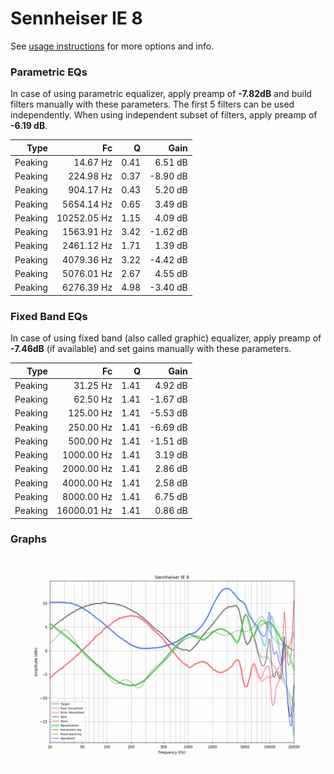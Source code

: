 # Sennheiser IE 8
See [usage instructions](https://github.com/jaakkopasanen/AutoEq#usage) for more options and info.

### Parametric EQs
In case of using parametric equalizer, apply preamp of **-7.82dB** and build filters manually
with these parameters. The first 5 filters can be used independently.
When using independent subset of filters, apply preamp of **-6.19 dB**.

| Type    | Fc          |    Q | Gain     |
|--------:|------------:|-----:|---------:|
| Peaking | 14.67 Hz    | 0.41 | 6.51 dB  |
| Peaking | 224.98 Hz   | 0.37 | -8.90 dB |
| Peaking | 904.17 Hz   | 0.43 | 5.20 dB  |
| Peaking | 5654.14 Hz  | 0.65 | 3.49 dB  |
| Peaking | 10252.05 Hz | 1.15 | 4.09 dB  |
| Peaking | 1563.91 Hz  | 3.42 | -1.62 dB |
| Peaking | 2461.12 Hz  | 1.71 | 1.39 dB  |
| Peaking | 4079.36 Hz  | 3.22 | -4.42 dB |
| Peaking | 5076.01 Hz  | 2.67 | 4.55 dB  |
| Peaking | 6276.39 Hz  | 4.98 | -3.40 dB |

### Fixed Band EQs
In case of using fixed band (also called graphic) equalizer, apply preamp of **-7.46dB**
(if available) and set gains manually with these parameters.

| Type    | Fc          |    Q | Gain     |
|--------:|------------:|-----:|---------:|
| Peaking | 31.25 Hz    | 1.41 | 4.92 dB  |
| Peaking | 62.50 Hz    | 1.41 | -1.67 dB |
| Peaking | 125.00 Hz   | 1.41 | -5.53 dB |
| Peaking | 250.00 Hz   | 1.41 | -6.69 dB |
| Peaking | 500.00 Hz   | 1.41 | -1.51 dB |
| Peaking | 1000.00 Hz  | 1.41 | 3.19 dB  |
| Peaking | 2000.00 Hz  | 1.41 | 2.86 dB  |
| Peaking | 4000.00 Hz  | 1.41 | 2.58 dB  |
| Peaking | 8000.00 Hz  | 1.41 | 6.75 dB  |
| Peaking | 16000.01 Hz | 1.41 | 0.86 dB  |

### Graphs
![](./Sennheiser%20IE%208.png)